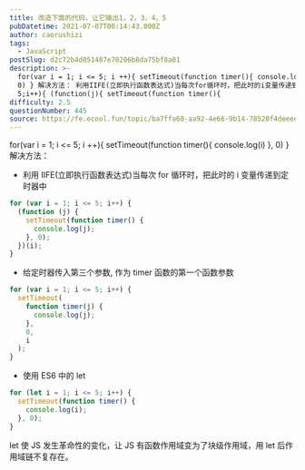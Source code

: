 ```yaml
---
title: 改造下面的代码，让它输出1，2，3，4，5
pubDatetime: 2021-07-07T00:14:43.000Z
author: caorushizi
tags:
  - JavaScript
postSlug: d2c72b4d051487e70206b8da75bf8a01
description: >-
  for(var i = 1; i <= 5; i ++){ setTimeout(function timer(){ console.log(i) },
  0) } 解决方法： 利用IIFE(立即执行函数表达式)当每次for循环时，把此时的i变量传递到定时器中 for(var i = 1;i <=
  5;i++){ (function(j){ setTimeout(function timer(){
difficulty: 2.5
questionNumber: 445
source: https://fe.ecool.fun/topic/ba7ffa60-aa92-4e66-9b14-78520f4deeee
---
```


for(var i = 1; i <= 5; i ++){
setTimeout(function timer(){
console.log(i)
}, 0)
}
解决方法：

- 利用 IIFE(立即执行函数表达式)当每次 for 循环时，把此时的 i 变量传递到定时器中

```js
for (var i = 1; i <= 5; i++) {
  (function (j) {
    setTimeout(function timer() {
      console.log(j);
    }, 0);
  })(i);
}
```

- 给定时器传入第三个参数, 作为 timer 函数的第一个函数参数

```js
for (var i = 1; i <= 5; i++) {
  setTimeout(
    function timer(j) {
      console.log(j);
    },
    0,
    i
  );
}
```

- 使用 ES6 中的 let

```js
for (let i = 1; i <= 5; i++) {
  setTimeout(function timer() {
    console.log(i);
  }, 0);
}
```

let 使 JS 发生革命性的变化，让 JS 有函数作用域变为了块级作用域，用 let 后作用域链不复存在。
